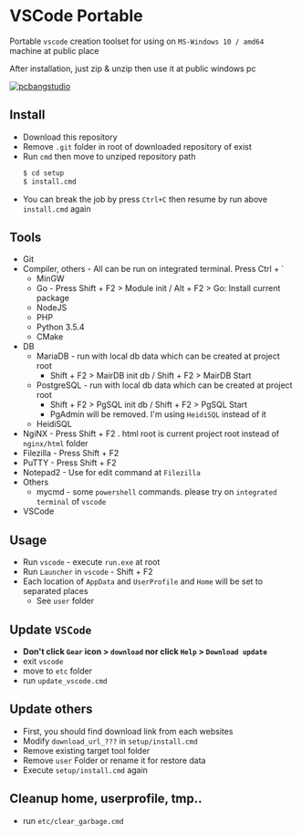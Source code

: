 # VSCode Portable

Portable `vscode` creation toolset for using on `MS-Windows 10 / amd64` machine at public place

After installation, just zip & unzip then use it at public windows pc

[![pcbangstudio](https://img.youtube.com/vi/fNm3Kd-UASM/0.jpg)](https://www.youtube.com/watch?v=fNm3Kd-UASM)

## Install
* Download this repository
* Remove `.git` folder in root of downloaded repository of exist
* Run `cmd` then move to unziped repository path
    ```sh
    $ cd setup
    $ install.cmd
    ```
* You can break the job by press `Ctrl+C` then resume by run above `install.cmd` again

## Tools
* Git
* Compiler, others - All can be run on integrated terminal. Press Ctrl + `
    * MinGW
    * Go - Press Shift + F2 > Module init / Alt + F2 > Go: Install current package
    * NodeJS
    * PHP
    * Python 3.5.4
    * CMake
* DB
    * MariaDB - run with local db data which can be created at project root
        * Shift + F2 > MairDB init db / Shift + F2 > MairDB Start
    * PostgreSQL - run with local db data which can be created at project root
        * Shift + F2 > PgSQL init db / Shift + F2 > PgSQL Start
        * PgAdmin will be removed. I'm using `HeidiSQL` instead of it
    * HeidiSQL
* NgiNX - Press Shift + F2 . html root is current project root instead of `nginx/html` folder
* Filezilla - Press Shift + F2
* PuTTY - Press Shift + F2
* Notepad2 - Use for edit command at `Filezilla`
* Others
    * mycmd - some `powershell` commands. please try on `integrated terminal` of `vscode`
* VSCode

## Usage
* Run `vscode` - execute `run.exe` at root
* Run `Launcher` in `vscode` - Shift + F2
* Each location of `AppData` and `UserProfile` and `Home` will be set to separated places
    * See `user` folder

## Update `VSCode`
* <b>Don't click `Gear` icon > `download` nor click `Help` > `Download update`</b>
* exit `vscode`
* move to `etc` folder
* run `update_vscode.cmd`

## Update others
* First, you should find download link from each websites
* Modify `download_url_???` in `setup/install.cmd`
* Remove existing target tool folder
* Remove `user` Folder or rename it for restore data
* Execute `setup/install.cmd` again

## Cleanup home, userprofile, tmp..
* run `etc/clear_garbage.cmd`
